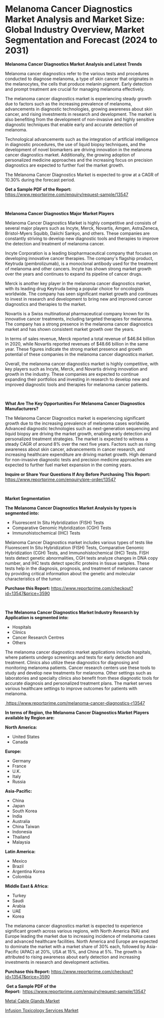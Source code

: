 <p><h1>Melanoma Cancer Diagnostics Market Analysis and Market Size: Global Industry Overview, Market Segmentation and Forecast (2024 to 2031)</h1></p><p><strong>Melanoma Cancer Diagnostics Market Analysis and Latest Trends</strong></p>
<p><p>Melanoma cancer diagnostics refer to the various tests and procedures conducted to diagnose melanoma, a type of skin cancer that originates in the melanocytes, the cells that produce melanin pigment. Early detection and prompt treatment are crucial for managing melanoma effectively.</p><p>The melanoma cancer diagnostics market is experiencing steady growth due to factors such as the increasing prevalence of melanoma, advancements in diagnostic technologies, growing awareness about skin cancer, and rising investments in research and development. The market is also benefiting from the development of non-invasive and highly sensitive diagnostic techniques that enable early and accurate detection of melanoma.</p><p>Technological advancements such as the integration of artificial intelligence in diagnostic procedures, the use of liquid biopsy techniques, and the development of novel biomarkers are driving innovation in the melanoma cancer diagnostics market. Additionally, the growing adoption of personalized medicine approaches and the increasing focus on precision diagnostics are expected to further fuel the market growth.</p><p>The Melanoma Cancer Diagnostics Market is expected to grow at a CAGR of 10.30% during the forecast period.</p></p>
<p><strong>Get a Sample PDF of the Report:&nbsp;</strong> <a href="https://www.reportprime.com/enquiry/request-sample/13547">https://www.reportprime.com/enquiry/request-sample/13547</a></p>
<p>&nbsp;</p>
<p><strong>Melanoma Cancer Diagnostics Major Market Players</strong></p>
<p><p>Melanoma Cancer Diagnostics Market is highly competitive and consists of several major players such as Incyte, Merck, Novartis, Amgen, AstraZeneca, Bristol-Myers Squibb, Daiichi Sankyo, and others. These companies are constantly striving to develop new diagnostic tools and therapies to improve the detection and treatment of melanoma cancer.</p><p>Incyte Corporation is a leading biopharmaceutical company that focuses on developing innovative cancer therapies. The company's flagship product, Keytruda (pembrolizumab), is a monoclonal antibody used for the treatment of melanoma and other cancers. Incyte has shown strong market growth over the years and continues to expand its pipeline of cancer drugs.</p><p>Merck is another key player in the melanoma cancer diagnostics market, with its leading drug Keytruda being a popular choice for oncologists worldwide. The company has seen significant market growth and continues to invest in research and development to bring new and improved cancer diagnostics and therapies to the market.</p><p>Novartis is a Swiss multinational pharmaceutical company known for its innovative cancer treatments, including targeted therapies for melanoma. The company has a strong presence in the melanoma cancer diagnostics market and has shown consistent market growth over the years.</p><p>In terms of sales revenue, Merck reported a total revenue of $46.84 billion in 2020, while Novartis reported revenues of $48.66 billion in the same year. These figures indicate the strong market presence and growth potential of these companies in the melanoma cancer diagnostics market.</p><p>Overall, the melanoma cancer diagnostics market is highly competitive, with key players such as Incyte, Merck, and Novartis driving innovation and growth in the industry. These companies are expected to continue expanding their portfolios and investing in research to develop new and improved diagnostic tools and therapies for melanoma cancer patients.</p></p>
<p>&nbsp;</p>
<p><strong>What Are The Key Opportunities For Melanoma Cancer Diagnostics Manufacturers?</strong></p>
<p><p>The Melanoma Cancer Diagnostics market is experiencing significant growth due to the increasing prevalence of melanoma cases worldwide. Advanced diagnostic technologies such as next-generation sequencing and liquid biopsy are driving the market growth, enabling early detection and personalized treatment strategies. The market is expected to witness a steady CAGR of around 8% over the next five years. Factors such as rising awareness about skin cancer, advancements in cancer research, and increasing healthcare expenditure are driving market growth. High demand for non-invasive diagnostic tests and precision medicine approaches are expected to further fuel market expansion in the coming years.</p></p>
<p><strong>Inquire or Share Your Questions If Any Before Purchasing This Report:</strong> <a href="https://www.reportprime.com/enquiry/pre-order/13547">https://www.reportprime.com/enquiry/pre-order/13547</a></p>
<p>&nbsp;</p>
<p><strong>Market Segmentation</strong></p>
<p><strong>The Melanoma Cancer Diagnostics Market Analysis by types is segmented into:</strong></p>
<p><ul><li>Fluorescent In Situ Hybridization (FISH) Tests</li><li>Comparative Genomic Hybridization (CGH) Tests</li><li>Immunohistochemical (IHC) Tests</li></ul></p>
<p><p>Melanoma Cancer Diagnostics market includes various types of tests like Fluorescent In Situ Hybridization (FISH) Tests, Comparative Genomic Hybridization (CGH) Tests, and Immunohistochemical (IHC) Tests. FISH tests detect genetic abnormalities, CGH tests analyze changes in DNA copy number, and IHC tests detect specific proteins in tissue samples. These tests help in the diagnosis, prognosis, and treatment of melanoma cancer by providing critical information about the genetic and molecular characteristics of the tumor.</p></p>
<p><strong>Purchase this Report:&nbsp;</strong><a href="https://www.reportprime.com/checkout?id=13547&price=3590">https://www.reportprime.com/checkout?id=13547&price=3590</a></p>
<p>&nbsp;</p>
<p><strong>The Melanoma Cancer Diagnostics Market Industry Research by Application is segmented into:</strong></p>
<p><ul><li>Hospitals</li><li>Clinics</li><li>Cancer Research Centres</li><li>Others</li></ul></p>
<p><p>The melanoma cancer diagnostics market applications include hospitals, where patients undergo screenings and tests for early detection and treatment. Clinics also utilize these diagnostics for diagnosing and monitoring melanoma patients. Cancer research centers use these tools to study and develop new treatments for melanoma. Other settings such as laboratories and specialty clinics also benefit from these diagnostic tools for accurate diagnosis and personalized treatment plans. The market serves various healthcare settings to improve outcomes for patients with melanoma.</p></p>
<p><a href="https://www.reportprime.com/melanoma-cancer-diagnostics-r13547">&nbsp;https://www.reportprime.com/melanoma-cancer-diagnostics-r13547</a></p>
<p><strong>In terms of Region, the Melanoma Cancer Diagnostics Market Players available by Region are:</strong></p>
<p>
    <p> <strong> North America: </strong>
        <ul>
            <li>United States</li>
            <li>Canada</li>
        </ul>
        </p> 
    <p> <strong> Europe: </strong>
        <ul>
            <li>Germany</li>
            <li>France</li>
            <li>U.K.</li>
            <li>Italy</li>
            <li>Russia</li>
        </ul>
        </p> 
    <p> <strong> Asia-Pacific: </strong>
        <ul>
            <li>China</li>
            <li>Japan</li>
            <li>South Korea</li>
            <li>India</li>
            <li>Australia</li>
            <li>China Taiwan</li>
            <li>Indonesia</li>
            <li>Thailand</li>
            <li>Malaysia</li>
        </ul>
        </p> 
    <p> <strong> Latin America: </strong>
        <ul>
            <li>Mexico</li>
            <li>Brazil</li>
            <li>Argentina Korea</li>
            <li>Colombia</li>
        </ul>
        </p> 
    <p> <strong> Middle East & Africa: </strong>
        <ul>
            <li>Turkey</li>
            <li>Saudi</li>
            <li>Arabia</li>
            <li>UAE</li>
            <li>Korea</li>
        </ul>
    </p>
    </p>
<p><p>The melanoma cancer diagnostics market is expected to experience significant growth across various regions, with North America (NA) and Europe leading the market due to increasing incidence of melanoma cases and advanced healthcare facilities. North America and Europe are expected to dominate the market with a market share of 30% each, followed by Asia-Pacific (APAC) at 20%, USA at 15%, and China at 5%. The growth is attributed to rising awareness about early detection and increasing investments in research and development activities.</p></p>
<p><strong>Purchase this Report: </strong><a href="https://www.reportprime.com/checkout?id=13547&price=3590">https://www.reportprime.com/checkout?id=13547&price=3590</a></p>
<p>&nbsp;<strong>Get a Sample PDF of the Report:&nbsp;&nbsp;</strong><a href="https://www.reportprime.com/enquiry/request-sample/13547">https://www.reportprime.com/enquiry/request-sample/13547</a></p>
<p><strong></strong></p>
<p><p><a href="https://www.linkedin.com/pulse/metal-cable-glands-market-research-report-key-successful-business-b3ake">Metal Cable Glands Market</a></p><p><a href="https://github.com/RichRobinson5/Market-Research-Report-List-5/blob/main/infusion-toxicology-services-market.md">Infusion Toxicology Services Market</a></p></p>